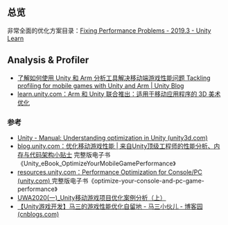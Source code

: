 ## 总览

非常全面的优化方案目录：[Fixing Performance Problems - 2019.3 - Unity Learn](https://learn.unity.com/tutorial/fixing-performance-problems-2019-3)

## Analysis & Profiler

- [了解如何使用 Unity 和 Arm 分析工具解决移动端游戏性能问题 Tackling profiling for mobile games with Unity and Arm | Unity Blog](https://blog.unity.com/technology/tackling-profiling-for-mobile-games-with-unity-and-arm)
- [learn.unity.com：Arm 和 Unity 联合推出：适用于移动应用程序的 3D 美术优化](https://learn.unity.com/course/arm-he-unity-lian-he-tui-chu-gua-yong-yu-yi-dong-ying-yong-cheng-xu-de-3d-mei-zhu-you-hua?uv=2019.4)

### 参考

- [Unity - Manual: Understanding optimization in Unity (unity3d.com)](https://docs.unity3d.com/Manual/BestPracticeUnderstandingPerformanceInUnity.html) 
- [blog.unity.com：优化移动游戏性能 | 来自Unity顶级工程师的性能分析、内存与代码架构小贴士](https://blog.unity.com/cn/technology/optimize-your-mobile-game-performance-tips-on-profiling-memory-and-code-architecture) 完整版电子书《Unity_eBook_OptimizeYourMobileGamePerformance》
- [resources.unity.com：Performance Optimization for Console/PC (unity.com) ](https://resources.unity.com/games/performance-optimization-e-book-console-pc)完整版电子书《optimize-your-console-and-pc-game-performance》
- [UWA2020(一)_Unity移动游戏项目优化案例分析（上）](https://zhuanlan.zhihu.com/p/261378070)
- [【Unity游戏开发】马三的游戏性能优化自留地 - 马三小伙儿 - 博客园 (cnblogs.com)](https://www.cnblogs.com/msxh/p/12987632.html)

